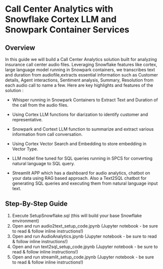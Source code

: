 # Call Center Analytics with Snowflake Cortex LLM and Snowpark Container Services

## Overview

In this guide we will build a Call Center Analytics solution built for analyzing insurance call center audio files. Leveraging Snowflake features like cortex, large language model running in Snowpark containers, we transcribes text and duration from audiofile,extracts essential information such as Customer details, Agent interactions, Sentiment analysis, Summary, Resolution from each audio call to name a few. Here are key highlights and features of the solution :

* Whisper running in Snowpark Containers to Extract Text and Duration of the call from the audio files.

* Using Cortex LLM functions for diarization to identify customer and representative.

* Snowpark and Cortext LLM function to summarize and extract various information from call conversation.

* Using Cortex Vector Search and Embedding to store embedding in Vector Type.

* LLM model fine tuned for SQL queries running in SPCS for converting natural language to SQL query.

* Streamlit APP which has a dashboard for audio analytics, chatbot on your data using RAG based approach. Also a Text2SQL chatbot for generating SQL queries and executing them from natural language input text.

## Step-By-Step Guide

1. Execute SetupSnowflake.sql (this will build your base Snowflake environment)
2. Open and run audio2text_setup_code.jpynb (Jupyter notebook - be sure to read & follow inline instructions!)
3. Open and run AudioAnalytics.jpynb (Jupyter notebook - be sure to read & follow inline instructions!)
4. Open and run text2sql_setup_code.jpynb (Jupyter notebook - be sure to read & follow inline instructions!)
5. Open and run streamlit_setup_code.jpynb (Jupyter notebook - be sure to read & follow inline instructions!)